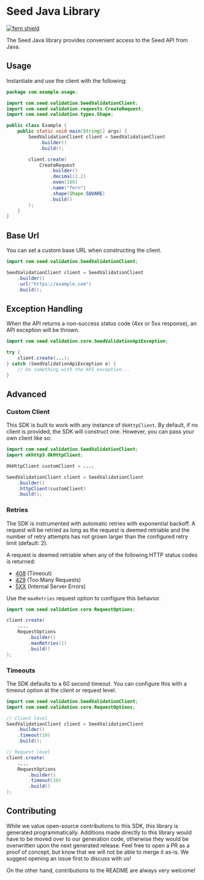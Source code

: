 # Seed Java Library

[![fern shield](https://img.shields.io/badge/%F0%9F%8C%BF-Built%20with%20Fern-brightgreen)](https://buildwithfern.com?utm_source=github&utm_medium=github&utm_campaign=readme&utm_source=Seed%2FJava)

The Seed Java library provides convenient access to the Seed API from Java.

## Usage

Instantiate and use the client with the following:

```java
package com.example.usage;

import com.seed.validation.SeedValidationClient;
import com.seed.validation.requests.CreateRequest;
import com.seed.validation.types.Shape;

public class Example {
    public static void main(String[] args) {
        SeedValidationClient client = SeedValidationClient
            .builder()
            .build();

        client.create(
            CreateRequest
                .builder()
                .decimal(2.2)
                .even(100)
                .name("fern")
                .shape(Shape.SQUARE)
                .build()
        );
    }
}
```

## Base Url

You can set a custom base URL when constructing the client.

```java
import com.seed.validation.SeedValidationClient;

SeedValidationClient client = SeedValidationClient
    .builder()
    .url("https://example.com")
    .build();
```

## Exception Handling

When the API returns a non-success status code (4xx or 5xx response), an API exception will be thrown.

```java
import com.seed.validation.core.SeedValidationApiException;

try {
    client.create(...);
} catch (SeedValidationApiException e) {
    // Do something with the API exception...
}
```

## Advanced

### Custom Client

This SDK is built to work with any instance of `OkHttpClient`. By default, if no client is provided, the SDK will construct one. 
However, you can pass your own client like so:

```java
import com.seed.validation.SeedValidationClient;
import okhttp3.OkHttpClient;

OkHttpClient customClient = ...;

SeedValidationClient client = SeedValidationClient
    .builder()
    .httpClient(customClient)
    .build();
```

### Retries

The SDK is instrumented with automatic retries with exponential backoff. A request will be retried as long
as the request is deemed retriable and the number of retry attempts has not grown larger than the configured
retry limit (default: 2).

A request is deemed retriable when any of the following HTTP status codes is returned:

- [408](https://developer.mozilla.org/en-US/docs/Web/HTTP/Status/408) (Timeout)
- [429](https://developer.mozilla.org/en-US/docs/Web/HTTP/Status/429) (Too Many Requests)
- [5XX](https://developer.mozilla.org/en-US/docs/Web/HTTP/Status/500) (Internal Server Errors)

Use the `maxRetries` request option to configure this behavior.

```java
import com.seed.validation.core.RequestOptions;

client.create(
    ...,
    RequestOptions
        .builder()
        .maxRetries(1)
        .build()
);
```

### Timeouts

The SDK defaults to a 60 second timeout. You can configure this with a timeout option at the client or request level.

```java
import com.seed.validation.SeedValidationClient;
import com.seed.validation.core.RequestOptions;

// Client level
SeedValidationClient client = SeedValidationClient
    .builder()
    .timeout(10)
    .build();

// Request level
client.create(
    ...,
    RequestOptions
        .builder()
        .timeout(10)
        .build()
);
```

## Contributing

While we value open-source contributions to this SDK, this library is generated programmatically.
Additions made directly to this library would have to be moved over to our generation code,
otherwise they would be overwritten upon the next generated release. Feel free to open a PR as
a proof of concept, but know that we will not be able to merge it as-is. We suggest opening
an issue first to discuss with us!

On the other hand, contributions to the README are always very welcome!